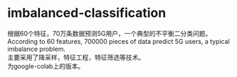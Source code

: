 # imbalanced-classification
根据60个特征，70万条数据预测5G用户，一个典型的不平衡二分类问题。According to 60 features, 700000 pieces of data predict 5G users, a typical imbalance problem.  
主要采用了降采样，特征工程，特征筛选等技术。  
为google-colab上的版本。  
